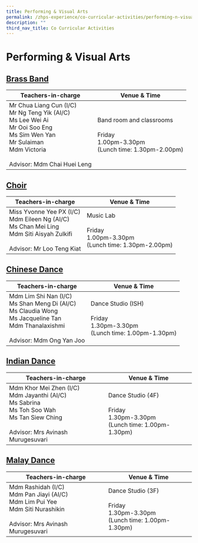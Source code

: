 ```yaml
---
title: Performing & Visual Arts
permalink: /zhps-experience/co-curricular-activities/performing-n-visual-arts/
description: ""
third_nav_title: Co Curricular Activities
---
```

# Performing & Visual Arts

[Brass Band](/performing-and-visual-arts/brass-band)
----------

| Teachers-in-charge         | Venue & Time             |
|------------------|--------------------|
| Mr Chua Liang Cun (I/C)<br>Mr Ng Teng Yik (AI/C)<br>Ms Lee Wei Ai<br>Mr Ooi Soo Eng<br>Ms Sim Wen Yan<br>Mr Sulaiman<br>Mdm Victoria<br><br>Advisor: Mdm Chai Huei Leng | Band room and classrooms<br><br>Friday<br>1.00pm-3.30pm<br>(Lunch time: 1.30pm-2.00pm) |

[Choir](/performing-and-visual-arts/choir)
-----

| Teachers-in-charge            | Venue & Time                                                            |
|--------------|--------------|
| Miss Yvonne Yee PX (I/C)<br>Mdm Eileen Ng (AI/C)<br>Ms Chan Mei Ling<br>Mdm Siti Aisyah Zulkifi<br><br>Advisor: Mr Loo Teng Kiat | Music Lab<br><br>Friday<br>1.00pm-3.30pm<br>(Lunch time: 1.30pm-2.00pm) |

[Chinese Dance](/performing-and-visual-arts/chinese-dance)
-------------

| Teachers-in-charge           | Venue & Time                                                                     |
|-----------------------|-----------------------|
| Mdm Lim Shi Nan (I/C)<br>Ms Shan Meng Di (AI/C)<br>Ms Claudia Wong<br>Ms Jacqueline Tan<br>Mdm Thanalaxishmi<br><br>Advisor: Mdm Ong Yan Joo | Dance Studio (ISH)<br><br>Friday<br>1.30pm-3.30pm<br>(Lunch time: 1.00pm-1.30pm) |

[Indian Dance](/performing-and-visual-arts/indian-dance)
------------

| Teachers-in-charge         | Venue & Time          |
|-----------|--------|
| Mdm Khor Mei Zhen (I/C)<br>Mdm Jayanthi (AI/C)<br>Ms Sabrina<br>Ms Toh Soo Wah<br>Ms Tan Siew Ching<br><br>Advisor: Mrs Avinash Murugesuvari | Dance Studio (4F)<br><br>Friday<br>1.30pm-3.30pm<br>(Lunch time: 1.00pm-1.30pm) |

[Malay Dance](/performing-and-visual-arts/malay-dance)
-----------


| Teachers-in-charge    | Venue & Time              |
|--------|-----------|
| Mdm Rashidah (I/C)<br>Mdm Pan Jiayi (AI/C)<br>Mdm Lim Pui Yee<br>Mdm Siti Nurashikin<br><br>Advisor: Mrs Avinash Murugesuvari | Dance Studio (3F)<br><br>Friday<br>1.30pm-3.30pm<br>(Lunch time: 1.00pm-1.30pm) |